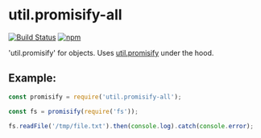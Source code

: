 # util.promisify-all

[![Build Status](https://travis-ci.org/SimenB/util.promisify-all.svg?branch=master)](https://travis-ci.org/SimenB/util.promisify-all)
[![npm](https://img.shields.io/npm/v/util.promisify-all.svg)](https://www.npmjs.com/package/util.promisify-all)

'util.promisify' for objects. Uses [util.promisify](https://www.npmjs.com/package/util.promisify) under the hood.

## Example:

```js
const promisify = require('util.promisify-all');

const fs = promisify(require('fs'));

fs.readFile('/tmp/file.txt').then(console.log).catch(console.error);
```
